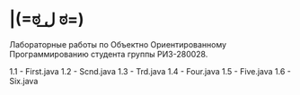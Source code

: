 # |(=ಠ ل͟ ಠ=)
Лабораторные работы по Объектно Ориентированному Программированию студента группы РИЗ-280028.

1.1 - First.java
1.2 - Scnd.java
1.3 - Trd.java
1.4 - Four.java
1.5 - Five.java
1.6 - Six.java